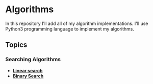 # Algorithms
In this repository I'll add all of my algorithm implementations. I'll use Python3 programming language to implement my algorithms.  

## Topics
### Searching Algorithms
* [**Linear search**](https://github.com/Mehedi61/Algorithms/blob/master/algorithms/Linear_Search.py)  
* [**Binary Search**](https://github.com/Mehedi61/Algorithms/blob/master/algorithms/Binary_Search.py)
